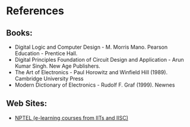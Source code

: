 # References

## Books:
- Digital Logic and Computer Design - M. Morris Mano. Pearson Education - Prentice Hall.
- Digital Principles Foundation of Circuit Design and Application - Arun Kumar Singh. New Age Publishers.
- The Art of Electronics - Paul Horowitz and Winfield Hill (1989). Cambridge University Press
- Modern Dictionary of Electronics - Rudolf F. Graf (1999). Newnes

## Web Sites:
    
- [NPTEL (e-learning courses from IITs and IISC)](http://nptel.iitm.ac.in/courses.php?disciplineId=106)
